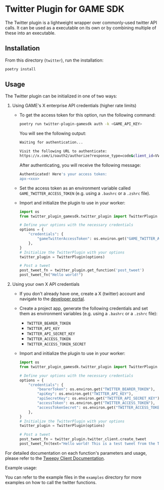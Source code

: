 # Twitter Plugin for GAME SDK

The Twitter plugin is a lightweight wrapper over commonly-used twitter API calls. It can be used as a executable on its own or by combining multiple of these into an executable.

## Installation

From this directory (`twitter`), run the installation:

```bash
poetry install
```

## Usage

The Twitter plugin can be initialized in one of two ways:

1. Using GAME's X enterprise API credentials (higher rate limits)

   - To get the access token for this option, run the following command:

     ```bash
     poetry run twitter-plugin-gamesdk auth -k <GAME_API_KEY>
     ```

     You will see the following output:

     ```bash
     Waiting for authentication...

     Visit the following URL to authenticate:
     https://x.com/i/oauth2/authorize?response_type=code&client_id=VVdyZ0t4WFFRMjBlMzVaczZyMzU6MTpjaQ&redirect_uri=http%3A%2F%2Flocalhost%3A8714%2Fcallback&state=866c82c0-e3f6-444e-a2de-e58bcc95f08b&code_challenge=K47t-0Mcl8B99ufyqmwJYZFB56fiXiZf7f3euQ4H2_0&code_challenge_method=s256&scope=tweet.read%20tweet.write%20users.read%20offline.access
     ```

     After authenticating, you will receive the following message:

     ```bash
     Authenticated! Here's your access token:
     apx-<xxx>
     ```

   - Set the access token as an environment variable called `GAME_TWITTER_ACCESS_TOKEN` (e.g. using a `.bashrc` or a `.zshrc` file).
   - Import and initialize the plugin to use in your worker:

     ```python
     import os
     from twitter_plugin_gamesdk.twitter_plugin import TwitterPlugin

     # Define your options with the necessary credentials
     options = {
         "credentials": {
             "gameTwitterAccessToken": os.environ.get("GAME_TWITTER_ACCESS_TOKEN")
         },
     }
     # Initialize the TwitterPlugin with your options
     twitter_plugin = TwitterPlugin(options)

     # Post a tweet
     post_tweet_fn = twitter_plugin.get_function('post_tweet')
     post_tweet_fn("Hello world!")
     ```

2. Using your own X API credentials

   - If you don't already have one, create a X (twitter) account and navigate to the [developer portal](https://developer.x.com/en/portal/dashboard).
   - Create a project app, generate the following credentials and set them as environment variables (e.g. using a `.bashrc` or a `.zshrc` file):
     - `TWITTER_BEARER_TOKEN`
     - `TWITTER_API_KEY`
     - `TWITTER_API_SECRET_KEY`
     - `TWITTER_ACCESS_TOKEN`
     - `TWITTER_ACCESS_TOKEN_SECRET`
   - Import and initialize the plugin to use in your worker:

     ```python
     import os
     from twitter_plugin_gamesdk.twitter_plugin import TwitterPlugin

     # Define your options with the necessary credentials
     options = {
         "credentials": {
             "bearerToken": os.environ.get("TWITTER_BEARER_TOKEN"),
             "apiKey": os.environ.get("TWITTER_API_KEY"),
             "apiSecretKey": os.environ.get("TWITTER_API_SECRET_KEY"),
             "accessToken": os.environ.get("TWITTER_ACCESS_TOKEN"),
             "accessTokenSecret": os.environ.get("TWITTER_ACCESS_TOKEN_SECRET"),
         },
     }
     # Initialize the TwitterPlugin with your options
     twitter_plugin = TwitterPlugin(options)

     # Post a tweet
     post_tweet_fn = twitter_plugin.twitter_client.create_tweet
     post_tweet_fn(text="Hello world! This is a test tweet from the Twitter Plugin!")
     ```

For detailed documentation on each function's parameters and usage, please refer to the [Tweepy Client Documentation](https://docs.tweepy.org/en/stable/client.html).

Example usage:

You can refer to the example files in the `examples` directory for more examples on how to call the twitter functions.
